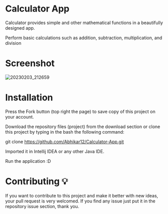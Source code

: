 # **Calculator App**

Calculator provides simple and other mathematical functions in a beautifully designed app.

Perform basic calculations such as addition, subtraction, multiplication, and division

# **Screenshot**
![20230203_212659](https://user-images.githubusercontent.com/124379974/216653364-59cccea3-1929-4c4b-9714-1b9030d896ba.jpg)


# **Installation**

Press the Fork button (top right the page) to save copy of this project on your account.

Download the repository files (project) from the download section or clone this project by typing in the bash the following command:

git clone https://github.com/Abhikar12/Calculator-App.git

Imported it in Intellij IDEA or any other Java IDE.

Run the application :D

# **Contributing 💡**

If you want to contribute to this project and make it better with new ideas, your pull request is very welcomed. If you find any issue just put it in the repository issue section, thank you.





